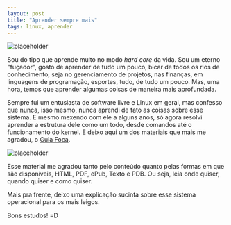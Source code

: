 ```yaml
---
layout: post
title: "Aprender sempre mais"
tags: linux, aprender
---
```


![placeholder](http://upload.wikimedia.org/wikipedia/commons/a/af/Tux.png "Pinguim")

Sou do tipo que aprende muito no modo <i>hard core</i> da vida. Sou um eterno "fuçador", gosto de aprender de tudo um pouco, bicar de todos os rios de conhecimento, seja no gerenciamento de projetos, nas finanças, em linguagens de programação, esportes, tudo, de tudo um pouco. Mas, uma hora, temos que aprender algumas coisas de maneira mais aprofundada.

<!-- more -->

Sempre fui um entusiasta de software livre e Linux em geral, mas confesso que nunca, isso mesmo, nunca aprendi de fato as coisas sobre esse sistema. E mesmo mexendo com ele a alguns anos, só agora resolvi aprender a estrutura dele como um todo, desde comandos até o funcionamento do kernel. E deixo aqui um dos materiais que mais me agradou, o [Guia Foca](http://www.guiafoca.org/).

![placeholder](http://www.guiafoca.org/wp-content/themes/focalinux/images/style5/logo.png "Guia Foca")

Esse material me agradou tanto pelo conteúdo quanto pelas formas em que são disponíveis, HTML, PDF, ePub, Texto e PDB. Ou seja, leia onde quiser, quando quiser e como quiser.

Mais pra frente, deixo uma explicação sucinta sobre esse sistema operacional para os mais leigos.

Bons estudos! =D
